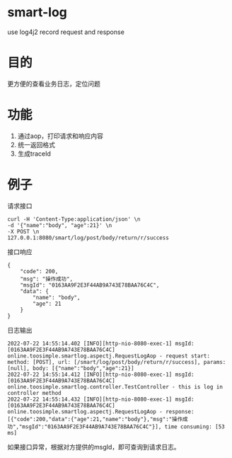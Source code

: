 # smart-log
use log4j2 record request and response

# 目的

更方便的查看业务日志，定位问题

# 功能

1. 通过aop，打印请求和响应内容
2. 统一返回格式
3. 生成traceId

# 例子

请求接口

```
curl -H 'Content-Type:application/json' \n
-d '{"name":"body", "age":21}' \n
-X POST \n
127.0.0.1:8080/smart/log/post/body/return/r/success

```

接口响应
```
{
    "code": 200,
    "msg": "操作成功",
    "msgId": "0163AA9F2E3F44AB9A743E78BAA76C4C",
    "data": {
        "name": "body",
        "age": 21
    }
}
```

日志输出
```
2022-07-22 14:55:14.402 [INFO][http-nio-8080-exec-1] msgId:[0163AA9F2E3F44AB9A743E78BAA76C4C] online.toosimple.smartlog.aspectj.RequestLogAop - request start: method: [POST], url: [/smart/log/post/body/return/r/success], params: [null], body: [{"name":"body","age":21}]
2022-07-22 14:55:14.412 [INFO][http-nio-8080-exec-1] msgId:[0163AA9F2E3F44AB9A743E78BAA76C4C] online.toosimple.smartlog.controller.TestController - this is log in controller method
2022-07-22 14:55:14.432 [INFO][http-nio-8080-exec-1] msgId:[0163AA9F2E3F44AB9A743E78BAA76C4C] online.toosimple.smartlog.aspectj.RequestLogAop - response: [{"code":200,"data":{"age":21,"name":"body"},"msg":"操作成功","msgId":"0163AA9F2E3F44AB9A743E78BAA76C4C"}], time consuming: [53 ms]
```

如果接口异常，根据对方提供的msgId，即可查询到请求日志。
